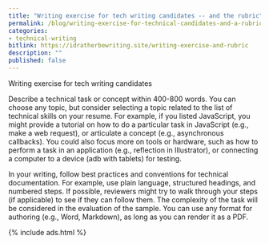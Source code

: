 ```yaml
---
title: "Writing exercise for tech writing candidates -- and the rubric"
permalink: /blog/writing-exercise-for-technical-candidates-and-a-rubric/
categories:
- technical-writing
bitlink: https://idratherbewriting.site/writing-exercise-and-rubric
description: ""
published: false
---
```


Writing exercise for tech writing candidates

Describe a technical task or concept within 400-800 words. You can choose any topic, but consider selecting a topic related to the list of technical skills on your resume. For example, if you listed JavaScript, you might provide a tutorial on how to do a particular task in JavaScript (e.g., make a web request), or articulate a concept (e.g., asynchronous callbacks). You could also focus more on tools or hardware, such as how to perform a task in an application (e.g., reflection in Illustrator), or connecting a computer to a device (adb with tablets) for testing.

In your writing, follow best practices and conventions for technical documentation. For example, use plain language, structured headings, and numbered steps. If possible, reviewers might try to walk through your steps (if applicable) to see if they can follow them. The complexity of the task will be considered in the evaluation of the sample. You can use any format for authoring (e.g., Word, Markdown), as long as you can render it as a PDF.

{% include ads.html %}
